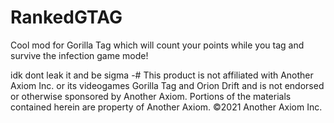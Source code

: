 # RankedGTAG
Cool mod for Gorilla Tag which will count your points while you tag and survive the infection game mode!

idk dont leak it and be sigma
-# This product is not affiliated with Another Axiom Inc. or its videogames Gorilla Tag and Orion Drift and is not endorsed or otherwise sponsored by Another Axiom. Portions of the materials contained herein are property of Another Axiom. ©2021 Another Axiom Inc.
